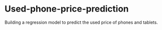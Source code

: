 # Used-phone-price-prediction
 Building a regression model to predict the used price of phones and tablets.
